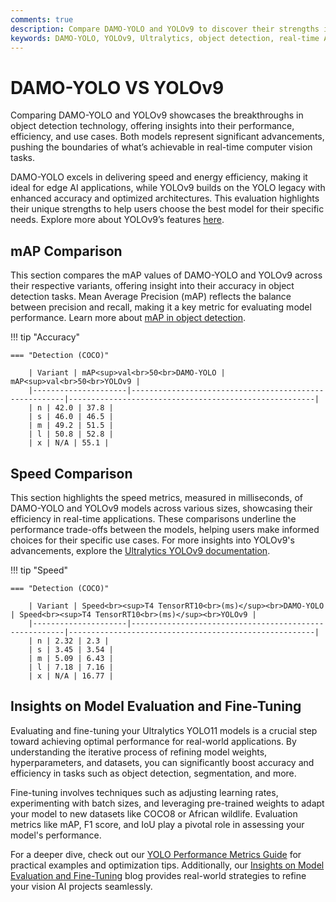 ```yaml
---
comments: true
description: Compare DAMO-YOLO and YOLOv9 to discover their strengths in real-time object detection, edge AI, and computer vision. Explore their performance, efficiency, and advancements to determine which model excels in modern AI applications.
keywords: DAMO-YOLO, YOLOv9, Ultralytics, object detection, real-time AI, edge AI, computer vision, model comparison
---
```


# DAMO-YOLO VS YOLOv9

Comparing DAMO-YOLO and YOLOv9 showcases the breakthroughs in object detection technology, offering insights into their performance, efficiency, and use cases. Both models represent significant advancements, pushing the boundaries of what’s achievable in real-time computer vision tasks.

DAMO-YOLO excels in delivering speed and energy efficiency, making it ideal for edge AI applications, while YOLOv9 builds on the YOLO legacy with enhanced accuracy and optimized architectures. This evaluation highlights their unique strengths to help users choose the best model for their specific needs. Explore more about YOLOv9’s features [here](https://docs.ultralytics.com/models/yolov8/).

## mAP Comparison

This section compares the mAP values of DAMO-YOLO and YOLOv9 across their respective variants, offering insight into their accuracy in object detection tasks. Mean Average Precision (mAP) reflects the balance between precision and recall, making it a key metric for evaluating model performance. Learn more about [mAP in object detection](https://www.ultralytics.com/glossary/mean-average-precision-map).

!!! tip "Accuracy"

    === "Detection (COCO)"

    	| Variant | mAP<sup>val<br>50<br>DAMO-YOLO | mAP<sup>val<br>50<br>YOLOv9 |
    	|---------------------|-------------------------------------------------------|-------------------------------------------------------|
    	| n | 42.0 | 37.8 |
    	| s | 46.0 | 46.5 |
    	| m | 49.2 | 51.5 |
    	| l | 50.8 | 52.8 |
    	| x | N/A | 55.1 |


## Speed Comparison

This section highlights the speed metrics, measured in milliseconds, of DAMO-YOLO and YOLOv9 models across various sizes, showcasing their efficiency in real-time applications. These comparisons underline the performance trade-offs between the models, helping users make informed choices for their specific use cases. For more insights into YOLOv9's advancements, explore the [Ultralytics YOLOv9 documentation](https://docs.ultralytics.com/models/yolov9/).

!!! tip "Speed"

    === "Detection (COCO)"

    	| Variant | Speed<br><sup>T4 TensorRT10<br>(ms)</sup><br>DAMO-YOLO | Speed<br><sup>T4 TensorRT10<br>(ms)</sup><br>YOLOv9 |
    	|---------------------|-------------------------------------------------------|-------------------------------------------------------|
    	| n | 2.32 | 2.3 |
    	| s | 3.45 | 3.54 |
    	| m | 5.09 | 6.43 |
    	| l | 7.18 | 7.16 |
    	| x | N/A | 16.77 |

## Insights on Model Evaluation and Fine-Tuning

Evaluating and fine-tuning your Ultralytics YOLO11 models is a crucial step toward achieving optimal performance for real-world applications. By understanding the iterative process of refining model weights, hyperparameters, and datasets, you can significantly boost accuracy and efficiency in tasks such as object detection, segmentation, and more.

Fine-tuning involves techniques such as adjusting learning rates, experimenting with batch sizes, and leveraging pre-trained weights to adapt your model to new datasets like COCO8 or African wildlife. Evaluation metrics like mAP, F1 score, and IoU play a pivotal role in assessing your model's performance.

For a deeper dive, check out our [YOLO Performance Metrics Guide](https://docs.ultralytics.com/guides/yolo-performance-metrics/) for practical examples and optimization tips. Additionally, our [Insights on Model Evaluation and Fine-Tuning](https://www.ultralytics.com/blog/custom-training-ultralytics-yolo11-with-computer-vision-datasets) blog provides real-world strategies to refine your vision AI projects seamlessly.
